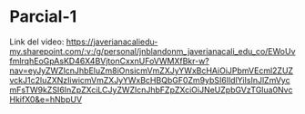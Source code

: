 # Parcial-1

Link del video: https://javerianacaliedu-my.sharepoint.com/:v:/g/personal/jnblandonm_javerianacali_edu_co/EWoUvfmlrqhEoGpAsKD46X4BVjtonCxxnUFoVWMXfBkr-w?nav=eyJyZWZlcnJhbEluZm8iOnsicmVmZXJyYWxBcHAiOiJPbmVEcml2ZUZvckJ1c2luZXNzIiwicmVmZXJyYWxBcHBQbGF0Zm9ybSI6IldlYiIsInJlZmVycmFsTW9kZSI6InZpZXciLCJyZWZlcnJhbFZpZXciOiJNeUZpbGVzTGlua0NvcHkifX0&e=hNbpUV
